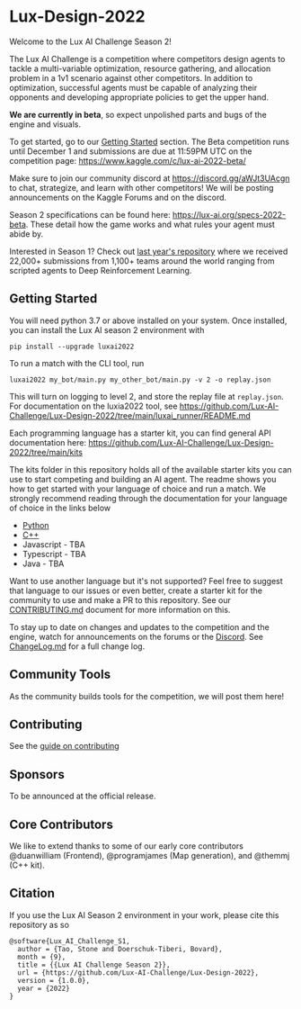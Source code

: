 # Lux-Design-2022

Welcome to the Lux AI Challenge Season 2! 

The Lux AI Challenge is a competition where competitors design agents to tackle a multi-variable optimization, resource gathering, and allocation problem in a 1v1 scenario against other competitors. In addition to optimization, successful agents must be capable of analyzing their opponents and developing appropriate policies to get the upper hand. 

**We are currently in beta**, so expect unpolished parts and bugs of the engine and visuals.

To get started, go to our [Getting Started](#getting-started) section. The Beta competition runs until December 1 and submissions are due at 11:59PM UTC on the competition page: https://www.kaggle.com/c/lux-ai-2022-beta/

Make sure to join our community discord at https://discord.gg/aWJt3UAcgn to chat, strategize, and learn with other competitors! We will be posting announcements on the Kaggle Forums and on the discord.

Season 2 specifications can be found here: https://lux-ai.org/specs-2022-beta. These detail how the game works and what rules your agent must abide by.

Interested in Season 1? Check out [last year's repository](https://github.com/Lux-AI-Challenge/Lux-Design-2021) where we received 22,000+ submissions from 1,100+ teams around the world ranging from scripted agents to Deep Reinforcement Learning.

## Getting Started

You will need python 3.7 or above installed on your system. Once installed, you can install the Lux AI season 2 environment with

```
pip install --upgrade luxai2022
```

To run a match with the CLI tool, run

```
luxai2022 my_bot/main.py my_other_bot/main.py -v 2 -o replay.json
```

This will turn on logging to level 2, and store the replay file at `replay.json`. For documentation on the luxia2022 tool, see https://github.com/Lux-AI-Challenge/Lux-Design-2022/tree/main/luxai_runner/README.md

Each programming language has a starter kit, you can find general API documentation here: https://github.com/Lux-AI-Challenge/Lux-Design-2022/tree/main/kits

The kits folder in this repository holds all of the available starter kits you can use to start competing and building an AI agent. The readme shows you how to get started with your language of choice and run a match. We strongly recommend reading through the documentation for your language of choice in the links below

- [Python](https://github.com/Lux-AI-Challenge/Lux-Design-2022/tree/main/kits/python/)
- [C++](https://github.com/Lux-AI-Challenge/Lux-Design-2022/tree/main/kits/cpp/)
- Javascript - TBA
- Typescript - TBA
- Java - TBA

Want to use another language but it's not supported? Feel free to suggest that language to our issues or even better, create a starter kit for the community to use and make a PR to this repository. See our [CONTRIBUTING.md](https://github.com/Lux-AI-Challenge/Lux-Design-2022/tree/main/CONTRIBUTING.md) document for more information on this.

To stay up to date on changes and updates to the competition and the engine, watch for announcements on the forums or the [Discord](https://discord.gg/aWJt3UAcgn). See [ChangeLog.md](https://github.com/Lux-AI-Challenge/Lux-Design-2022/blob/main/ChangeLog.md) for a full change log.

## Community Tools
As the community builds tools for the competition, we will post them here!

## Contributing
See the [guide on contributing](https://github.com/Lux-AI-Challenge/Lux-Design-2022/blob/main/CONTRIBUTING.md)

## Sponsors

To be announced at the official release.

## Core Contributors

We like to extend thanks to some of our early core contributors @duanwilliam (Frontend), @programjames (Map generation), and @themmj (C++ kit).


## Citation
If you use the Lux AI Season 2 environment in your work, please cite this repository as so

```
@software{Lux_AI_Challenge_S1,
  author = {Tao, Stone and Doerschuk-Tiberi, Bovard},
  month = {9},
  title = {{Lux AI Challenge Season 2}},
  url = {https://github.com/Lux-AI-Challenge/Lux-Design-2022},
  version = {1.0.0},
  year = {2022}
}
```